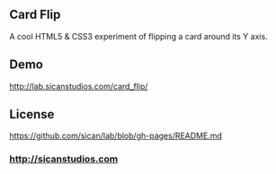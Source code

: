## Card Flip
A cool HTML5 & CSS3 experiment of flipping a card around its Y axis.

## Demo
http://lab.sicanstudios.com/card_flip/

## License
https://github.com/sican/lab/blob/gh-pages/README.md

### http://sicanstudios.com